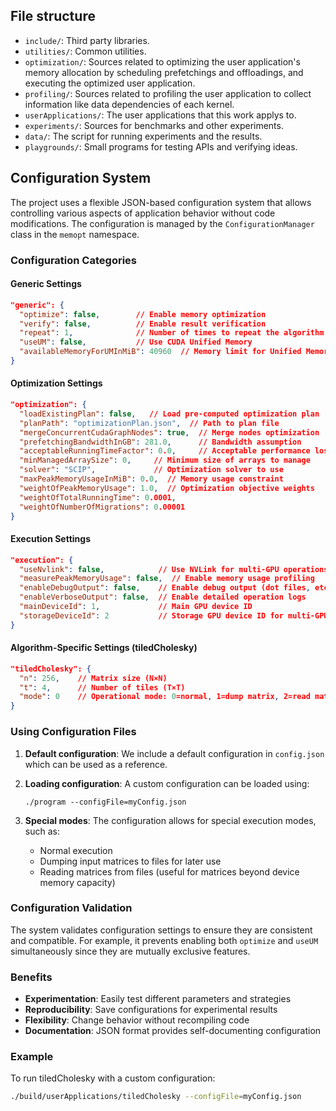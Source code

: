 ## File structure
- `include/`: Third party libraries.
- `utilities/`: Common utilities.
- `optimization/`: Sources related to optimizing the user application's memory allocation by scheduling prefetchings and offloadings, and executing the optimized user application.
- `profiling/`: Sources related to profiling the user application to collect information like data dependencies of each kernel.
- `userApplications/`: The user applications that this work applys to.
- `experiments/`: Sources for benchmarks and other experiments.
- `data/`: The script for running experiments and the results.
- `playgrounds/`: Small programs for testing APIs and verifying ideas.

## Configuration System

The project uses a flexible JSON-based configuration system that allows controlling various aspects of application behavior without code modifications. The configuration is managed by the `ConfigurationManager` class in the `memopt` namespace.

### Configuration Categories

#### Generic Settings
```json
"generic": {
  "optimize": false,        // Enable memory optimization
  "verify": false,          // Enable result verification
  "repeat": 1,              // Number of times to repeat the algorithm
  "useUM": false,           // Use CUDA Unified Memory
  "availableMemoryForUMInMiB": 40960  // Memory limit for Unified Memory
}
```

#### Optimization Settings
```json
"optimization": {
  "loadExistingPlan": false,   // Load pre-computed optimization plan
  "planPath": "optimizationPlan.json",  // Path to plan file
  "mergeConcurrentCudaGraphNodes": true,  // Merge nodes optimization
  "prefetchingBandwidthInGB": 281.0,      // Bandwidth assumption
  "acceptableRunningTimeFactor": 0.0,     // Acceptable performance loss
  "minManagedArraySize": 0,     // Minimum size of arrays to manage
  "solver": "SCIP",             // Optimization solver to use
  "maxPeakMemoryUsageInMiB": 0.0,  // Memory usage constraint
  "weightOfPeakMemoryUsage": 1.0,  // Optimization objective weights
  "weightOfTotalRunningTime": 0.0001,
  "weightOfNumberOfMigrations": 0.00001
}
```

#### Execution Settings
```json
"execution": {
  "useNvlink": false,            // Use NVLink for multi-GPU operations
  "measurePeakMemoryUsage": false,  // Enable memory usage profiling
  "enableDebugOutput": false,    // Enable debug output (dot files, etc.)
  "enableVerboseOutput": false,  // Enable detailed operation logs
  "mainDeviceId": 1,             // Main GPU device ID
  "storageDeviceId": 2           // Storage GPU device ID for multi-GPU
}
```

#### Algorithm-Specific Settings (tiledCholesky)
```json
"tiledCholesky": {
  "n": 256,    // Matrix size (N×N)
  "t": 4,      // Number of tiles (T×T)
  "mode": 0    // Operational mode: 0=normal, 1=dump matrix, 2=read matrix
}
```

### Using Configuration Files

1. **Default configuration**: We include a default configuration in `config.json` which can be used as a reference.

2. **Loading configuration**: A custom configuration can be loaded using:
   ```
   ./program --configFile=myConfig.json
   ```

3. **Special modes**: The configuration allows for special execution modes, such as:
   - Normal execution
   - Dumping input matrices to files for later use
   - Reading matrices from files (useful for matrices beyond device memory capacity)

### Configuration Validation

The system validates configuration settings to ensure they are consistent and compatible. For example, it prevents enabling both `optimize` and `useUM` simultaneously since they are mutually exclusive features.

### Benefits

- **Experimentation**: Easily test different parameters and strategies
- **Reproducibility**: Save configurations for experimental results
- **Flexibility**: Change behavior without recompiling code
- **Documentation**: JSON format provides self-documenting configuration

### Example

To run tiledCholesky with a custom configuration:
```bash
./build/userApplications/tiledCholesky --configFile=myConfig.json
```
